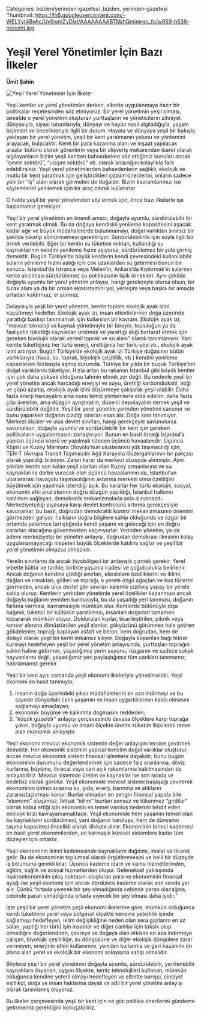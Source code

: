 Categories: bizden/yerinden-gazetesi ,bizden, yerinden-gazetesi
Thumbnail: https://lh6.googleusercontent.com/-WELYyt4BvAc/Uv9wmZyDixI/AAAAAAAABTM/hQmimrgo_fo/w959-h639-no/umit.jpg


# Yeşil Yerel Yönetimler İçin Bazı İlkeler

**Ümit Şahin**

![Yeşil Yerel Yönetimler İçin İlkeler](https://lh6.googleusercontent.com/-WELYyt4BvAc/Uv9wmZyDixI/AAAAAAAABTM/hQmimrgo_fo/w959-h639-no/umit.jpg)

Yeşil kentler ve yerel yönetimler derken, elbette uygulanmaya hazır bir politikalar reçetesinden söz etmiyoruz. Bir yerel yönetimin yeşil olması, temelde o yerel yönetimi oluşturan yurttaşların ve yöneticilerin zihniyet dünyasıyla, siyasi tutumlarıyla, dünyayı ve hayatı nasıl algıladığıyla, yaşam biçimleri ve öncelikleriyle ilgili bir durum. Hayata ve dünyaya yeşil bir bakışla yaklaşan bir yerel yönetim, yeşil bir kent yaratmanın yolunu ve yöntemini arayacak, bulacaktır. Kenti bir para kazanma alanı ve inşaat yapılacak arsalar bütünü olarak görenlerin veya bir alışveriş mekanından ibaret olarak algılayanların bizim yeşil kentten bahsederken söz ettiğimiz konuları ancak “çevre sektörü”, “ulaşım sektörü” vb. olarak anladığını kolaylıkla fark edebilirsiniz. Yeşil yerel yönetimlerden bahsedenlerin sağlıklı, ekolojik ve mutlu bir kent yaratmak için geliştirdikleri çözüm önerilerini, onların sadece yeni bir “iş” alanı olarak görmeleri de doğaldır. Bizim kavramlarımızı ise söylemlerini yenilemek için bir araç olarak kullanırlar.

O halde yeşil bir yerel yönetimden söz etmek için, önce bazı ilkelerle işe başlamamız gerekiyor. 

Yeşil bir yerel yönetimin en önemli amacı, doğayla uyumlu, sürdürülebilir bir kent yaratmak olmalı. Bu da doğaya kendisini yenileme kapasitesini aşacak kadar ağır ve büyük müdahalelerde bulunmamayı, doğal varlıkları sınırsız bir şekilde tüketip sömürmemeyi gerektiriyor. Sürdürülebilirlik için suyla ilgili bir örnek verilebilir. Eğer bir kentin su tüketimi miktarı, kullandığı su kaynaklarının kendini yenileme hızını aşıyorsa, sürdürülemez bir yola girmiş demektir. Bugün Türkiye’de büyük kentlerin kendi çevresindeki kullanılabilir suların yenileme hızını aştığı için çok uzaklardan su getirmesi bunun bir sonucu. İstanbul’da Istranca veya Melen’ın, Ankara’da Kızılırmak’ın sularının kente akıtılması sürdürülemez su politikasının tipik örnekleri. Aynı şekilde doğayla uyumlu bir yerel yönetim anlayışı, hangi gerekçeyle olursa olsun, bir sulak alanı ya da bir orman ekosistemini yol, yerleşim veya başka bir amaçla ortadan kaldırmaz, el sürmez.

Dolayısıyla yeşil bir yerel yönetim, kentin toplam ekolojik ayak izini küçültmeyi hedefler. Ekolojik ayak izi, insan etkinliklerinin doğa üzerinde yarattığı baskıyı tanımlamak için kullanılan bir kavram. Ekolojik ayak izi, “mevcut teknoloji ve kaynak yönetimiyle bir bireyin, topluluğun ya da faaliyetin tükettiği kaynakları üretmek ve yarattığı atığı bertaraf etmek için gereken biyolojik olarak verimli toprak ve su alanı” olarak tanımlanıyor. Yani kentte tükettiğiniz her türlü enerji, ürettiğiniz her türlü çöp vb., ekolojik ayak izini artırıyor. Bugün Türkiye’de ekolojik ayak izi Türkiye doğasının bütün varlıklarıyla (hava, su, toprak, biyolojik çeşitlilik, vb.) kendini yenileme kapasitesini fazlasıyla aşmış durumda. Türkiye bir yılda bir buçuk Türkiye’nin doğal varlıklarını tüketiyor. Hızla artan bu rakamın İstanbul gibi büyük kentler için çok daha yüksek olduğunu tahmin etmek zor değil. Bu nedenle yeşil bir yerel yönetim ancak harcadığı enerjiyi ve suyu, ürettiği karbondioksiti, atığı ve çöpü azaltıp, ekolojik ayak izini düşürmeye çalışarak yeşil olabilir. Daha fazla enerji harcayalım ama bunu temiz yöntemlerle elde edelim, daha fazla çöp üretelim, ama düzgün ayrıştıralım, düzenli depolayalım demek yeşil ve sürdürülebilir değildir. 
Yeşil bir yerel yönetim yerinden yönetimi savunur ve bunu yaparken doğanın çizdiği sınırları esas alır. Doğa sınır tanımıyor. Merkezi ölçüler ve ulus devlet sınırları, hangi gerekçeyle savunulursa savunulsun, doğayla uyumlu ve sürdürülebilir bir kent için gereken politikaların uygulanmasını zorlaştırıyor. Bunun en basit örneği İstanbul’a yapılan üçüncü köprü ve yapılmak istenen üçüncü havaalanıdır. Üçüncü Köprü ve Kuzey Marmara Otoyolu’nun uluslararası yük taşımacılığı için, TEN-T (Avrupa Transit Taşımacılık Ağı) Karayolu Güzergahlarının bir parçası olarak yapıldığı biliniyor. Zaten karar da merkezi düzeyde alınmıştır. Aynı şekilde kentin son kalan yeşil alanları olan Kuzey ormanlarına ve su kaynaklarına darbe vuracak olan üçüncü havaalanının da, İstanbul’un uluslararası havayolu taşımacılığının aktarma merkezi olma özelliğini büyütmek için yapılmak istendiği açık. Bu kararlar her türlü ekolojik, sosyal, ekonomik etki analizlerinin doğru düzgün yapıldığı, İstanbul halkının katılımını sağlayan, demokratik mekanizmalarla asla alınamazdı. Merkeziyetçiliği piyasaya karşı devlet kontrolünü artırma gerekçesiyle savunanlar, bu basit, doğrudan demokratik kontrol mekanizmasının önemini görmezden geliyor, halkların doğru bilgilere sahip olduğunda ve özgür bir ortamda yeterince tartıştığında kendi yaşamı ve geleceği için en doğru kararları alacağına güvenmekten kaçınıyorlar. Yerinden yönetim, ya da ademi merkeziyetçi bir yönetim anlayışı, doğrudan demokrasi ilkesinin kolay uygulanamayacağı nispeten büyük ölçeklerde katılımı sağlar ve yeşil bir yerel yönetimin olmazsa olmazıdır.

Yerelin sınırlarını da ancak biyobölgeci bir anlayışla çizmek gerekir. Yerel elbette kültür ve tarihle, birlikte yaşama iradesi ve çoğulculukla belirlenir. Ancak doğanın kendine çizdiği sınırları, ekosistem özelliklerini ve iklimi, dağları ve ırmakları, gölleri ve toprağı, o yerele özgü ağaçları ve kuş türlerini görmeden, ancak ulus devlet gibi sınırları kalemle çizilmiş yapay bir yerele sahip oluruz. Kentlerin yerinden yönetimle yerel özellikler kazanması ancak doğayla bağlarını yeniden kurmasıyla, bu da yaşadığı yeri tanıması, doğanın farkına varması, kavramasıyla mümkün olur. Kentlerde bütünüyle dışa bağımlı, tüketici bir kültürün yaratılması, insanları doğadan tamamen kopararak mümkün oluyor. Doldurulan kıyılar, ticarileştirilen, piknik veya konser alanına dönüştürülen yeşil alanlar, gökyüzünü görünmez hale getiren gökdelenler, toprağı kaplayan asfalt ve beton, hem doğrudan, hem de dolaylı olarak yeşil bir kenti imkansız kılıyor. Doğayla koparılan bağı tekrar kurmayı hedefleyen yeşil bir yerel yönetim anlayışında, yurttaşları toprağın sakini haline getirmek, yaşadığımız yerin suyunu, rüzgarını ve sadece sokak hayvanlarını değil, yaşadığımız yeri paylaştığımız tüm canlıları tanımamız, hatırlamamız gerekir.

Yeşil bir kent aynı zamanda yeşil ekonomi ilkeleriyle yönetilmelidir. Yeşil ekonomi en basit tanımıyla; 

1. insanın doğa üzerindeki yıkıcı müdahalelerini en aza indirmeyi ve bu sayede dünyadaki canlı yaşamın ve insan uygarlıklarının kalıcı olmasını sağlamayı amaçlayan;
2. ekonomik büyüme ve kalkınma dogmasını reddeden;
3. “küçük güzeldir” anlayışı çerçevesinde devasa ölçeklere karşı toprağa yakın, doğayla uyumlu ve insani ölçekte üretim-tüketim ilişkilerini temel alan ekonomik anlayıştır. 

Yeşil ekonomi mevcut ekonomik sistemin değer anlayışını tersine çevirmek demektir. Her ekonomik sistemin yapısal temelini doğal varlıklar oluşturur, ancak mevcut ekonomik sistem finansal işlemlere dayalıdır; bunu bugün ekonominin durumunu değerlendirmek için sadece faiz oranlarına, döviz kurlarına, büyüme, ihracat veya cari açık rakamlarına bakılmasından da anlayabiliriz. Mevcut sistemde üretim ve kaynaklar ise son sırada ve bedelsiz olarak görülür. Yeşil ekonomide mevcut sistemi başaşağı çevirerek ekonominin birinci sırasına su, gıda, enerji,  barınma ve atıkların zararsızlaştırması konur. Bunlar olmadan en zengin finansal yapıda bile “ekonomi” oluşamaz. İktisat “bilimi” bunları sonsuz ve tükenmez “girdiler” olarak kabul ettiği için ekonomin en temel varoluş nedenini tehdit eden ekolojik krizi kavrayamamaktadır. Yeşil ekonomide hem yaşamın temeli olan bu kaynakların sürdürülmesi, yani doğanın varoluşu, hem de dünyanın taşıma kapasitesi öncelikli olarak dikkate alınır. Ekonominin birinci kademesi en basit yerel ekonomilerden, en karmaşık küresel sistemlere kadar tüm düzeyler için ortaktır.

Yeşil ekonominin ikinci kademesinde kaynakların dağıtımı, imalat ve ticaret gelir. Bu da ekonominin toplumsal olarak örgütlenmesini ve belli bir düzeyde iş bölümünü gerekli kılar. Üçüncü kademe idare ve kamu hizmetlerinden, eğitim, sağlık ve sosyal hizmetlerden oluşur. Geleneksel yaklaşımda makroekonominin çıkış noktasını oluşturan para ve ekonominin finansal ayağı ise yeşil ekonomi için ancak dördüncü kademe olarak son sırada yer alır. Çünkü “ortada yiyecek bir şey olmadığında cebinde paran olacağına, cebinde paran olmadığında ortada yiyecek bir şey olması daha iyidir.”

İşte yeşil bir yerel yönetim yeşil ekonomi ilkelerine göre, mümkün olduğunca kendi tüketimini yerel veya bölgesel ölçekte kendine yeterlilik içinde sağlamayı hedefleyen, iklim değişikliğine neden olan sera gazlarını en az salan, yaptığı her türlü işin insanlar ve diğer canlılar için toksik olup olmadığını değerlendiren, çevreye ve doğaya olan etkisini en aza indirmeye çalışan, biyolojik çeşitliliğe, su döngüsüne ve diğer ekolojik döngülere zarar vermeyen, enerjinin etkin kullanımını, yeniden kullanma ve geri kazanımı ön plana alan yerel ve ekolojik bir ekonomi anlayışına sahip olmalıdır. 

Böylece yeşil bir yerel yönetimin doğayla uyumlu, sürdürülebilir, yenilenebilir kaynaklara dayanan, uygun ölçekte, temiz teknolojileri kullanan, mümkün olduğunca kendine yeterli olmayı hedefleyen ve elbette barışçı, cinsiyet eşitlikçi, doğa ve insan haklarına dayalı ve adil bir yerel yönetim anlayışı olarak tanımlamış oluyoruz.

Bu ilkeler çerçevesinde yeşil bir kent için ne gibi politika önerilerini gündeme getirmemiz gerektiğini konuşabiliriz.
